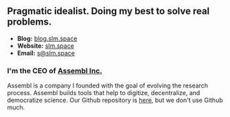 ## Pragmatic idealist. Doing my best to solve real problems.

- **Blog:** [blog.slm.space](https://blog.slm.space/)
- **Website:** [slm.space](https://sebastianmellen.com)
- **Email:** [s@slm.space](mailto:s@slm.space)

### I'm the CEO of [Assembl Inc.](https://assembl.net)

Assembl is a company I founded with the goal of evolving the research process. Assembl builds tools that help to digitize, decentralize, and democratize science. Our Github repository is [here](https://github.com/assemblinc), but we don't use Github much. 
